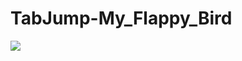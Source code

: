 # TabJump-My_Flappy_Bird


![](https://cdn.discordapp.com/attachments/1059244799116455967/1061326962058076270/FlapCloneGif.gif)
